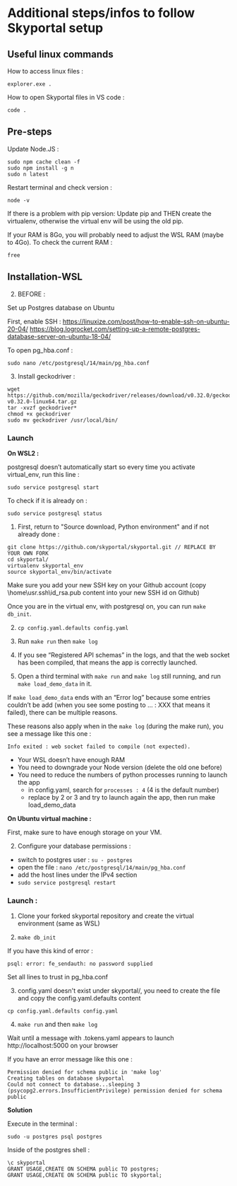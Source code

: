 # Additional steps/infos to follow Skyportal setup

## Useful linux commands 

How to access linux files : 
```
explorer.exe .
```
How to open Skyportal files in VS code : 
```
code .
```

## Pre-steps 

Update Node.JS : 
```
sudo npm cache clean -f
sudo npm install -g n
sudo n latest
```

Restart terminal and check version : 
```
node -v
```

If there is a problem with pip version: Update pip and THEN create the virtualenv, otherwise the virtual env will be using the old pip.

If your RAM is 8Go, you will probably need to adjust the WSL RAM (maybe to 4Go). To check the current RAM : 
```
free
```

## Installation-WSL 


2. BEFORE : 

Set up Postgres database on Ubuntu

First, enable SSH : 
https://linuxize.com/post/how-to-enable-ssh-on-ubuntu-20-04/
https://blog.logrocket.com/setting-up-a-remote-postgres-database-server-on-ubuntu-18-04/

To open pg_hba.conf : 
```
sudo nano /etc/postgresql/14/main/pg_hba.conf
```

3. Install geckodriver :

```
wget https://github.com/mozilla/geckodriver/releases/download/v0.32.0/geckodriver-v0.32.0-linux64.tar.gz
tar -xvzf geckodriver*
chmod +x geckodriver
sudo mv geckodriver /usr/local/bin/
```

### Launch 


**On WSL2 :**

 postgresql doesn’t automatically start so every time you activate virtual_env, run this line : 
```
sudo service postgresql start
```

To check if it is already on : 
```
sudo service postgresql status
```

1. First, return to "Source download, Python environment" and if not already done :

```
git clone https://github.com/skyportal/skyportal.git // REPLACE BY YOUR OWN FORK
cd skyportal/
virtualenv skyportal_env
source skyportal_env/bin/activate
```

Make sure you add your new SSH key on your Github account (copy \home\usr\.ssh\id_rsa.pub content into your new SSH id on Github)

Once you are in the virtual env, with postgresql on, you can run `make db_init`.

2. `cp config.yaml.defaults config.yaml`

3. Run `make run` then `make log` 

4. If you see “Registered API schemas” in the logs, and that the web socket has been compiled, that means the app is correctly launched.

5. Open a third terminal with `make run` and `make log` still running, and run `make load_demo_data` in it.

If `make load_demo_data` ends with an “Error log” because some entries couldn’t be add (when you see some posting to … : XXX that means it failed), there can be multiple reasons.

These reasons also apply when in the `make log` (during the make run), you see a message like this one : 
```
Info exited : web socket failed to compile (not expected).
```

- Your WSL doesn’t have enough RAM
- You need to downgrade your Node version (delete the old one before)
- You need to reduce the numbers of python processes running to launch the app
    - in config.yaml, search for `processes : 4` (4 is the default number)
    - replace by 2 or 3 and try to launch again the app, then run make load_demo_data


**On Ubuntu virtual machine :**

First, make sure to have enough storage on your VM. 

2. Configure your database permissions : 

- switch to postgres user :  `su - postgres`
- open the file : `nano /etc/postgresql/14/main/pg_hba.conf`
- add the host lines under the IPv4 section
- `sudo service postgresql restart`

### Launch : 

1. Clone your forked skyportal repository and create the virtual environment (same as WSL)

2. `make db_init`

If you have this kind of error : 
```
psql: error: fe_sendauth: no password supplied
``` 

Set all lines to trust in pg_hba.conf

3. config.yaml doesn't exist under skyportal/, you need to create the file and copy the config.yaml.defaults content
```
cp config.yaml.defaults config.yaml
```

4. `make run` and then `make log`

Wait until a message with .tokens.yaml appears to launch http://localhost:5000 on your browser

If you have an error message like this one : 

```
Permission denied for schema public in 'make log'
Creating tables on database skyportal
Could not connect to database...sleeping 3
(psycopg2.errors.InsufficientPrivilege) permission denied for schema public
```

**Solution**

Execute in the terminal :
```
sudo -u postgres psql postgres
```

Inside of the postgres shell :
```
\c skyportal
GRANT USAGE,CREATE ON SCHEMA public TO postgres; 
GRANT USAGE,CREATE ON SCHEMA public TO skyportal; 
```

